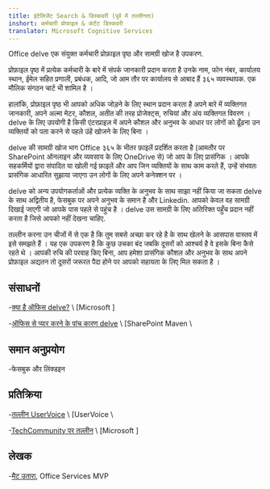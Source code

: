 ```yaml
---
title: इंटेलिजेंट Search & डिस्कवरी (पूर्व में तल्लीनता)
inshort: कर्मचारी प्रोफाइल & कंटेंट डिस्कवरी
translator: Microsoft Cognitive Services
---
```


Office delve एक संयुक्त कर्मचारी प्रोफ़ाइल पृष्ठ और सामग्री खोज है
उपकरण.

प्रोफ़ाइल पृष्ठ में प्रत्येक कर्मचारी के बारे में संपर्क जानकारी प्रदान करता है
उनके नाम, फोन नंबर, कार्यालय स्थान, ईमेल सहित प्रणाली,
प्रबंधक, आदि, जो आम तौर पर कार्यालय से आबाद हैं ३६५
व्यवस्थापक. एक मौलिक संगठन चार्ट भी शामिल है ।

हालांकि, प्रोफ़ाइल पृष्ठ भी आपको अधिक जोड़ने के लिए स्थान प्रदान करता है
अपने बारे में व्यक्तिगत जानकारी, अपने अल्मा मेटर, कौशल, अतीत की तरह
प्रोजेक्ट्स, रुचियां और अंय व्यक्तिगत विवरण । delve के लिए उपयोगी है
किसी एंटरप्राइज़ में अपने कौशल और अनुभव के आधार पर लोगों को ढूँढना
उन व्यक्तियों को पता करने से पहले उंहें खोजने के लिए बिना ।

delve की सामग्री खोज भाग Office ३६५ के भीतर फ़ाइलें प्रदर्शित करता है
(आमतौर पर SharePoint ऑनलाइन और व्यवसाय के लिए OneDrive से) जो
आप के लिए प्रासंगिक । आपके सहकर्मियों द्वारा संपादित या खोली गई फ़ाइलें और
आप जिन व्यक्तियों के साथ काम करते हैं, उन्हें संभवतः प्रासंगिक आधारित सुझाया जाएगा
उन लोगों के लिए अपने कनेक्शन पर ।

delve को अन्य उपयोगकर्ताओं और प्रत्येक व्यक्ति के अनुभव के साथ साझा नहीं किया जा सकता
delve के साथ अद्वितीय है, फेसबुक पर अपने अनुभव के समान है और
Linkedin. आपको केवल वह सामग्री दिखाई जाएगी जो आपके पास पहले से पहुंच है ।
delve उस सामग्री के लिए अतिरिक्त पहुँच प्रदान नहीं करता है जिसे आपको नहीं देखना चाहिए.

तल्लीन करना उन चीजों में से एक है कि तुम सबसे अच्छा कर रहे है के साथ खेलने के आसपास
वास्तव में इसे समझते हैं । यह एक उपकरण है कि कुछ उचका बंद जबकि दूसरों को आश्चर्य है
वे इसके बिना कैसे रहते थे । आपकी रुचि की परवाह किए बिना, आप
हमेशा प्रासंगिक कौशल और अनुभव के साथ अपने प्रोफ़ाइल अद्यतन तो दूसरों
जरूरत पैदा होने पर आपको सहायता के लिए मिल सकता है ।

संसाधनों
---------

-[क्या है ऑफिस
    delve?](https://support.office.com/en-us/article/What-is-Office-Delve-1315665a-c6af-4409-a28d-49f8916878ca)
    \ [Microsoft \]

-[ऑफिस से प्यार करने के पांच कारण
    delve](https://sharepointmaven.com/5-reasons-love-new-office-365-delve/)
    \ [SharePoint Maven \

समान अनुप्रयोग
--------------------

-फेसबुक और लिंक्डइन

प्रतिक्रिया
---------

-[तल्लीन UserVoice](https://office365.uservoice.com/forums/273487-delve)
    \ [UserVoice \

-[TechCommunity पर तल्लीन](https://techcommunity.microsoft.com/t5/Delve/ct-p/OfficeDelve)
    \ [Microsoft \]

लेखक
---------

-[मैट उतारा](https://www.linkedin.com/in/thatmattwade/), Office Services MVP



